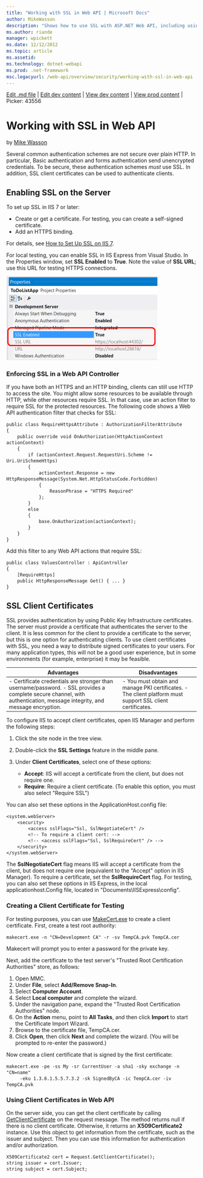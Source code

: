 ```yaml
---
title: "Working with SSL in Web API | Microsoft Docs"
author: MikeWasson
description: "Shows how to use SSL with ASP.NET Web API, including using SSL client certificates."
ms.author: riande
manager: wpickett
ms.date: 12/12/2012
ms.topic: article
ms.assetid: 
ms.technology: dotnet-webapi
ms.prod: .net-framework
msc.legacyurl: /web-api/overview/security/working-with-ssl-in-web-api
---
```

[Edit .md file](C:\Projects\msc\dev\Msc.Www\Web.ASP\App_Data\github\web-api\overview\security\working-with-ssl-in-web-api.md) | [Edit dev content](http://www.aspdev.net/umbraco#/content/content/edit/43548) | [View dev content](http://docs.aspdev.net/tutorials/web-api/overview/security/working-with-ssl-in-web-api.html) | [View prod content](http://www.asp.net/web-api/overview/security/working-with-ssl-in-web-api) | Picker: 43556

Working with SSL in Web API
====================
by [Mike Wasson](https://github.com/MikeWasson)

Several common authentication schemes are not secure over plain HTTP. In particular, Basic authentication and forms authentication send unencrypted credentials. To be secure, these authentication schemes *must* use SSL. In addition, SSL client certificates can be used to authenticate clients.

## Enabling SSL on the Server

To set up SSL in IIS 7 or later:

- Create or get a certificate. For testing, you can create a self-signed certificate.
- Add an HTTPS binding.

For details, see [How to Set Up SSL on IIS 7](http://www.iis.net/learn/manage/configuring-security/how-to-set-up-ssl-on-iis).

For local testing, you can enable SSL in IIS Express from Visual Studio. In the Properties window, set **SSL Enabled** to **True**. Note the value of **SSL URL**; use this URL for testing HTTPS connections.

![](working-with-ssl-in-web-api/_static/image1.png)

### Enforcing SSL in a Web API Controller

If you have both an HTTPS and an HTTP binding, clients can still use HTTP to access the site. You might allow some resources to be available through HTTP, while other resources require SSL. In that case, use an action filter to require SSL for the protected resources. The following code shows a Web API authentication filter that checks for SSL:

    public class RequireHttpsAttribute : AuthorizationFilterAttribute
    {
        public override void OnAuthorization(HttpActionContext actionContext)
        {
            if (actionContext.Request.RequestUri.Scheme != Uri.UriSchemeHttps)
            {
                actionContext.Response = new HttpResponseMessage(System.Net.HttpStatusCode.Forbidden)
                {
                    ReasonPhrase = "HTTPS Required"
                };
            }
            else
            {
                base.OnAuthorization(actionContext);
            }
        }
    }

Add this filter to any Web API actions that require SSL:

    public class ValuesController : ApiController
    {
        [RequireHttps]
        public HttpResponseMessage Get() { ... }
    }

## SSL Client Certificates

SSL provides authentication by using Public Key Infrastructure certificates. The server must provide a certificate that authenticates the server to the client. It is less common for the client to provide a certificate to the server, but this is one option for authenticating clients. To use client certificates with SSL, you need a way to distribute signed certificates to your users. For many application types, this will not be a good user experience, but in some environments (for example, enterprise) it may be feasible.

| Advantages | Disadvantages |
| --- | --- |
| - Certificate credentials are stronger than username/password. - SSL provides a complete secure channel, with authentication, message integrity, and message encryption. | - You must obtain and manage PKI certificates. - The client platform must support SSL client certificates. |

To configure IIS to accept client certificates, open IIS Manager and perform the following steps:

1. Click the site node in the tree view.
2. Double-click the **SSL Settings** feature in the middle pane.
3. Under **Client Certificates**, select one of these options: 

    - **Accept**: IIS will accept a certificate from the client, but does not require one.
    - **Require**: Require a client certificate. (To enable this option, you must also select "Require SSL")

You can also set these options in the ApplicationHost.config file:

    <system.webServer>
        <security>
            <access sslFlags="Ssl, SslNegotiateCert" />
            <!-- To require a client cert: -->
            <!-- <access sslFlags="Ssl, SslRequireCert" /> -->
        </security>
    </system.webServer>

The **SslNegotiateCert** flag means IIS will accept a certificate from the client, but does not require one (equivalent to the "Accept" option in IIS Manager). To require a certificate, set the **SslRequireCert** flag. For testing, you can also set these options in IIS Express, in the local applicationhost.Config file, located in "Documents\IISExpress\config".

### Creating a Client Certificate for Testing

For testing purposes, you can use [MakeCert.exe](https://msdn.microsoft.com/en-US/library/bfsktky3.aspx) to create a client certificate. First, create a test root authority:

    makecert.exe -n "CN=Development CA" -r -sv TempCA.pvk TempCA.cer

Makecert will prompt you to enter a password for the private key.

Next, add the certificate to the test server's "Trusted Root Certification Authorities" store, as follows:

1. Open MMC.
2. Under **File**, select **Add/Remove Snap-In**.
3. Select **Computer Account**.
4. Select **Local computer** and complete the wizard.
5. Under the navigation pane, expand the "Trusted Root Certification Authorities" node.
6. On the **Action** menu, point to **All Tasks**, and then click **Import** to start the Certificate Import Wizard.
7. Browse to the certificate file, TempCA.cer.
8. Click **Open**, then click **Next** and complete the wizard. (You will be prompted to re-enter the password.)

Now create a client certificate that is signed by the first certificate:

    makecert.exe -pe -ss My -sr CurrentUser -a sha1 -sky exchange -n "CN=name" 
         -eku 1.3.6.1.5.5.7.3.2 -sk SignedByCA -ic TempCA.cer -iv TempCA.pvk

### Using Client Certificates in Web API

On the server side, you can get the client certificate by calling [GetClientCertificate](https://msdn.microsoft.com/en-us/library/system.net.http.httprequestmessageextensions.getclientcertificate.aspx) on the request message. The method returns null if there is no client certificate. Otherwise, it returns an **X509Certificate2** instance. Use this object to get information from the certificate, such as the issuer and subject. Then you can use this information for authentication and/or authorization.

    X509Certificate2 cert = Request.GetClientCertificate();
    string issuer = cert.Issuer;
    string subject = cert.Subject;